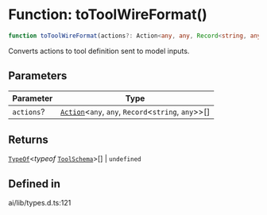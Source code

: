 # Function: toToolWireFormat()

```ts
function toToolWireFormat(actions?: Action<any, any, Record<string, any>>[]): TypeOf<typeof ToolSchema>[] | undefined
```

Converts actions to tool definition sent to model inputs.

## Parameters

| Parameter | Type |
| ------ | ------ |
| `actions`? | [`Action`](../type-aliases/Action.md)\<`any`, `any`, `Record`\<`string`, `any`\>\>[] |

## Returns

[`TypeOf`](../namespaces/z/type-aliases/TypeOf.md)\<*typeof* [`ToolSchema`](../variables/ToolSchema.md)\>[] \| `undefined`

## Defined in

ai/lib/types.d.ts:121
